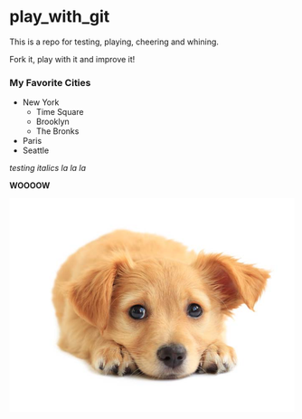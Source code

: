 # play_with_git

This is a repo for testing, playing, cheering and whining.

Fork it, play with it and improve it!

### My Favorite Cities
- New York
  - Time Square
  - Brooklyn
  - The Bronks
- Paris
- Seattle

_testing italics_
_la la la_

**WOOOOW**

![Lab Pup](impossibly-cute-puppy-21.jpg)

